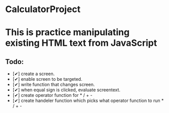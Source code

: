 # CalculatorProject
# This is practice manipulating existing HTML text from JavaScript
## Todo:
* [✔] create a screen.
* [✔] enable screen to be targeted.
* [✔] write function that changes screen.
* [✔] when equal sign is clicked, evaluate screentext.
* [✔] create operator function for * / + -
* [✔] create handeler function which picks what operator function to run * / + -
